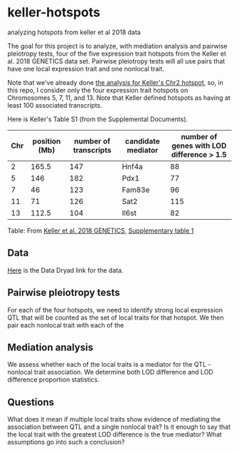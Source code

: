 # keller-hotspots
analyzing hotspots from keller et al 2018 data


The goal for this project is to analyze, with mediation analysis and pairwise pleiotropy tests, four of the five expression trait hotspots from the Keller et al. 2018 GENETICS data set. Pairwise pleiotropy tests will all use pairs that have one local expression trait and one nonlocal trait.

Note that we've already done [the analysis for Keller's Chr2 hotspot](https://github.com/fboehm/keller2018-chr2-hotspot-chtc
), so, in this repo, I consider only the four expression trait hotspots on Chromosomes 5, 7, 11, and 13. Note that Keller defined hotspots as having at least 100 associated transcripts.

Here is Keller's Table S1 (from the Supplemental Documents).

| Chr | position (Mb) |  number of transcripts  | candidate mediator  | number of genes with LOD difference > 1.5  |     
| --- | -----------   |  ---------------------  |  ------------------ |  ----------------------------------------- |   
| 2    | 165.5        |   147                   |  Hnf4a              |  88                                        | 
| 5    | 146          |   182                   |  Pdx1               |  77                                        |
| 7    | 46           |   123                   |  Fam83e             |  96                                        |
| 11   | 71           |   126                   |  Sat2               |  115                                       |
| 13   | 112.5        |   104                   |  Il6st              |  82                                        |

Table: From [Keller et al. 2018 GENETICS](https://www.genetics.org/content/209/1/335), [Supplementary table 1](https://figshare.com/articles/Supplemental_Material_for_Attie_et_al_2018_in_review_/5977459)

## Data

[Here](https://datadryad.org/resource/doi:10.5061/dryad.pj105) is the Data Dryad link for the data.


## Pairwise pleiotropy tests

For each of the four hotspots, we need to identify strong local expression QTL that will be counted as the set of local traits for that hotspot. We then pair each nonlocal trait with each of the 


## Mediation analysis

We assess whether each of the local traits is a mediator for the QTL - nonlocal trait association. We determine both LOD difference and LOD difference proportion statistics.

## Questions

What does it mean if multiple local traits show evidence of mediating the association between QTL and a single nonlocal trait? Is it enough to say that the local trait with the greatest LOD difference is the true mediator? What assumptions go into such a conclusion?









